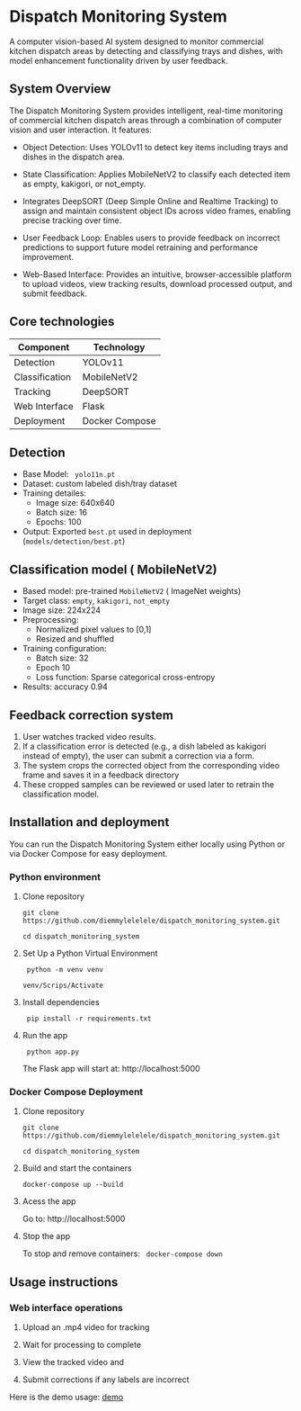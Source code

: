 # Dispatch Monitoring System

A computer vision-based AI system designed to monitor commercial kitchen dispatch areas by detecting and classifying trays and dishes, with model enhancement functionality driven by user feedback.

## System Overview
The Dispatch Monitoring System provides intelligent, real-time monitoring of commercial kitchen dispatch areas through a combination of computer vision and user interaction. It features:

 - Object Detection: Uses YOLOv11 to detect key items including trays and dishes in the dispatch area.

 - State Classification: Applies MobileNetV2 to classify each detected item as empty, kakigori, or not_empty.

 - Integrates DeepSORT (Deep Simple Online and Realtime Tracking) to assign and maintain consistent object IDs across video frames, enabling precise tracking over time.

 - User Feedback Loop: Enables users to provide feedback on incorrect predictions to support future model retraining and performance improvement.

 - Web-Based Interface: Provides an intuitive, browser-accessible platform to upload videos, view tracking results, download processed output, and submit feedback.

## Core technologies

| Component        | Technology       |
|------------------|------------------|
| Detection         | YOLOv11         |
| Classification    | MobileNetV2     |
| Tracking          | DeepSORT        |
| Web Interface     | Flask           |
| Deployment        | Docker Compose  |

## Detection 
 - Base Model: ``` yolo11n.pt```
 - Dataset: custom labeled dish/tray dataset
 - Training detailes:
   - Image size: 640x640
   - Batch size: 16
   - Epochs: 100
 - Output: Exported ```best.pt``` used in deployment (```models/detection/best.pt```)
## Classification model ( MobileNetV2)

 - Based model: pre-trained ```MobileNetV2``` ( ImageNet weights)
 - Target class: ```empty```, ```kakigori```, ```not_empty```
 - Image size: 224x224
 - Preprocessing:
   - Normalized pixel values to [0,1]
   - Resized and shuffled
 - Training configuration:
   - Batch size: 32
   - Epoch 10
   - Loss function: Sparse categorical cross-entropy
 - Results: accuracy 0.94

## Feedback correction system
1. User watches tracked video results.
2. If a classification error is detected (e.g., a dish labeled as kakigori instead of empty), the user can submit a correction via a form.
3. The system crops the corrected object from the corresponding video frame and saves it in a feedback directory
4. These cropped samples can be reviewed or used later to retrain the classification model.
## Installation and deployment
You can run the Dispatch Monitoring System either locally using Python or via Docker Compose for easy deployment.

### Python environment
1. Clone repository

   ```git clone https://github.com/diemmylelelele/dispatch_monitoring_system.git```

   ```cd dispatch_monitoring_system```

2. Set Up a Python Virtual Environment

   ``` python -m venv venv```

   ``` venv/Scrips/Activate ```

3. Install dependencies

   ``` pip install -r requirements.txt```

4. Run the app

   ``` python app.py```

   The Flask app will start at:
   http://localhost:5000

### Docker Compose Deployment

1. Clone repository

   ```git clone https://github.com/diemmylelelele/dispatch_monitoring_system.git```

   ```cd dispatch_monitoring_system```

2. Build and start the containers
   
   ``` docker-compose up --build ```

3. Acess the app

   Go to:
   http://localhost:5000

3. Stop the app

   To stop and remove containers: ``` docker-compose down```

## Usage instructions
### Web interface operations
1. Upload an .mp4 video for tracking

2. Wait for processing to complete

3. View the tracked video and

4. Submit corrections if any labels are incorrect

Here is the demo usage: [demo](https://drive.google.com/file/d/1QMCIPn13RDs6xZfS0kFPpY4_OqWexxTs/view?usp=sharing)





